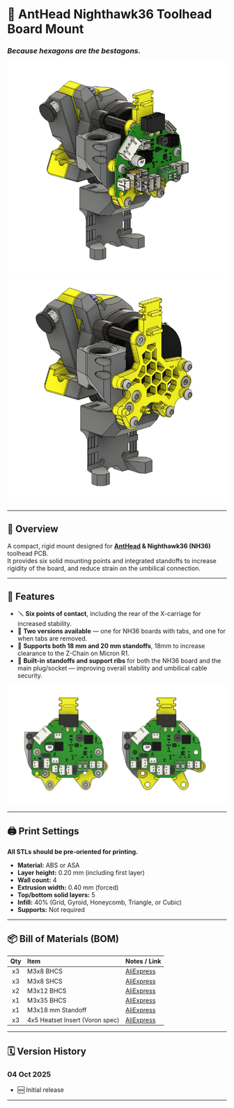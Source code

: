 # 🦾 AntHead Nighthawk36 Toolhead Board Mount  
### *Because hexagons are the bestagons.*

![Overall View](Images/Complete_with_board.png)
![Overall View](Images/Complete.png)

---

## 🔧 Overview  
A compact, rigid mount designed for **[AntHead](https://github.com/PrintersForAnts/AntHead) & Nighthawk36 (NH36)** toolhead PCB.  
It provides six solid mounting points and integrated standoffs to increase rigidity of the board, and reduce strain on the umbilical connection.  

---

## 🧼 Features  
- 🪛 **Six points of contact**, including the rear of the X-carriage for increased stability.  
- 🔄 **Two versions available** — one for NH36 boards with tabs, and one for when tabs are removed.  
- 🧱 **Supports both 18 mm and 20 mm standoffs**, 18mm to increase clearance to the Z-Chain on Micron R1.   
- 🔌 **Built-in standoffs and support ribs** for both the NH36 board and the main plug/socket — improving overall stability and umbilical cable security.  

![TabsNoTabs](Images/Tabs_NoTabs.png)

---

## 🖨️ Print Settings  

**All STLs should be pre-oriented for printing.**

- **Material:** ABS or ASA
- **Layer height:** 0.20 mm (including first layer)
- **Wall count:** 4
- **Extrusion width:** 0.40 mm (forced)
- **Top/bottom solid layers:** 5
- **Infill:** 40% (Grid, Gyroid, Honeycomb, Triangle, or Cubic)
- **Supports:** Not required

---

## 📦 Bill of Materials (BOM)

| Qty | Item | Notes / Link |
|:--:|:--|:--|
| x3 | M3x8 BHCS | [AliExpress](https://s.click.aliexpress.com/e/_EuZgLr4) |
| x3 | M3x8 SHCS | [AliExpress](https://s.click.aliexpress.com/e/_EysBYgO) |
| x2 | M3x12 BHCS | [AliExpress](https://s.click.aliexpress.com/e/_EjIMmJy) |
| x1 | M3x35 BHCS | [AliExpress](https://s.click.aliexpress.com/e/_EGqYLuE) |
| x1 | M3x18 mm Standoff | [AliExpress](https://s.click.aliexpress.com/e/_Evwibbo) |
| x3 | 4x5 Heatset Insert (Voron spec) | [AliExpress](https://s.click.aliexpress.com/e/_EuBQ66m) |

---

## 🗓️ Version History  

### 04 Oct 2025  
- 🆕 Initial release  

---